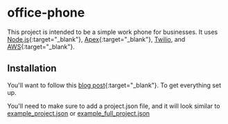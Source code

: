 # office-phone

This project is intended to be a simple work phone for businesses. It uses [Node.js](https://nodejs.org/){:target="_blank"}, [Apex](https://github.com/apex/apex){:target="_blank"}, [Twilio](https://www.twilio.com/), and [AWS](https://aws.amazon.com/){:target="_blank"}.

## Installation
You'll want to follow this [blog post](https://medium.com/@armiiller/building-a-work-phone-with-node-js-apex-twilio-aws-6c857492ffd1){:target="_blank"}. To get everything set up.

You'll need to make sure to add a project.json file, and it will look similar to [example_project.json](example_project.json) or [example_full_project.json](example_full_project.json)
